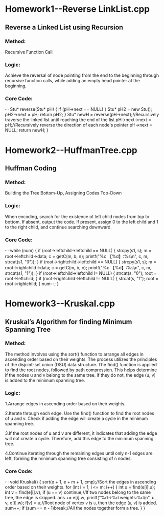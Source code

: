 # Homework1--Reverse LinkList.cpp
## Reverse a Linked List using Recursion

### Method: 

Recursive Function Call

### Logic: 

Achieve the reversal of node pointing from the end to the beginning through recursive function calls, while adding an empty head pointer at the beginning.

### Core Code: 
···
Stu* reverse(Stu* pH)
{
	if (pH->next == NULL)
	{
		Stu* pH2 = new Stu();
		pH2->next = pH;
		return pH2;
	}
	Stu* newH = reverse(pH->next);//Recursively traverse the linked list until reaching the end of the list
	pH->next->next = pH;//Recursively reverse the direction of each node's pointer
	pH->next = NULL;
	return newH;
}

# Homework2--HuffmanTree.cpp
## Huffman Coding

### Method: 

Building the Tree Bottom-Up, Assigning Codes Top-Down

### Logic: 

When encoding, search for the existence of left child nodes from top to bottom. If absent, output the code. If present, assign 0 to the left child and 1 to the right child, and continue searching downward.

### Core Code: 
···
while (num)
	{
		if (root->leftchild->leftchild == NULL)
		{
			strcpy(s1, s);
			m = root->leftchild->data;
			c = getC(m, b, n);
			printf("%c 【%d】:%s\n", c, m, strcat(s1, "0"));
		}
		if (root->rightchild->leftchild == NULL)
		{
			strcpy(s1, s);
			m = root->rightchild->data;
			c = getC(m, b, n);
			printf("%c 【%d】:%s\n", c, m, strcat(s1, "1"));
		}
		if (root->leftchild->leftchild != NULL)
		{
			strcat(s, "0");
			root = root->leftchild;
		}
		if (root->rightchild->leftchild != NULL)
		{
			strcat(s, "1");
			root = root->rightchild;
		}
		num--;
	}

# Homework3--Kruskal.cpp
## Kruskal’s Algorithm for finding Minimum Spanning Tree

### Method:

The method involves using the sort() function to arrange all edges in ascending order based on their weights. The process utilizes the principles of the disjoint-set union (DSU) data structure. The find() function is applied to find the root nodes, followed by path compression. This helps determine if the nodes u and v belong to the same tree. If they do not, the edge (u, v) is added to the minimum spanning tree.

### Logic:

1.Arrange edges in ascending order based on their weights.

2.Iterate through each edge. Use the find() function to find the root nodes of u and v. Check if adding the edge will create a cycle in the minimum spanning tree.

3.If the root nodes of u and v are different, it indicates that adding the edge will not create a cycle. Therefore, add this edge to the minimum spanning tree.

4.Continue iterating through the remaining edges until only n-1 edges are left, forming the minimum spanning tree consisting of n nodes.

### Core Code: 
···
void Kruskal()
{
	sort(e + 1, e + m + 1, cmp);//Sort the edges in ascending order based on their weights.
	for (int i = 1; i <= m; i++) 
	{
		int u = find(e[i].u);
		int v = find(e[i].v);
		if (u == v)
			continue;//If two nodes belong to the same tree, the edge is skipped.
		ans += e[i].w;
		printf("%d->%d weights:%d\n", u, v, e[i].w);
		f[v] = u;//Root node of vertex `v` is `u`, then the edge (`u`, `v`) is added.
		sum++;
		if (sum == n - 1)break;//All the nodes together form a tree.
	}
}

